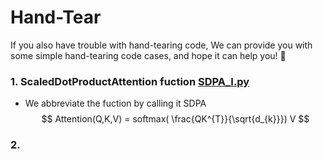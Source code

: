 # Hand-Tear
If you also have trouble with hand-tearing code, We can provide you with some simple hand-tearing code cases, and hope it can help you! 👻

### 1. ScaledDotProductAttention fuction [SDPA_I.py](https://github.com/cool-chicken/Hand-Tear-ML-Code/blob/main/SDPA_I.py)

- We abbreviate the fuction by calling it SDPA
$$
Attention(Q,K,V) = softmax( \frac{QK^{T}}{\sqrt{d_{k}}}) V
$$

### 2.